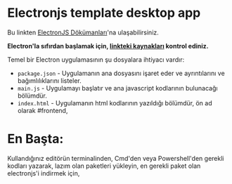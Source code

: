 # Electronjs template desktop app

Bu linkten [ElectronJS Dökümanları](https://electronjs.org/docs/tutorial/quick-start)'na ulaşabilirsiniz.

**Electron'la sıfırdan başlamak için, [linkteki kaynakları](https://electronjs.org/#get-started) kontrol ediniz.**

Temel bir Electron uygulamasının şu dosyalara ihtiyacı vardır:

- `package.json` - Uygulamanın ana dosyasını işaret eder ve ayrıntılarını ve bağımlılıklarını listeler.
- `main.js` - Uygulamayı başlatır ve ana javascript kodlarının bulunacağı bölümdür.
- `index.html` - Uygulamanın html kodlarının yazıldığı bölümdür, ön ad olarak #frontend,

# En Başta:

Kullandığınız editörün terminalinden, Cmd'den veya Powershell'den gerekli kodları yazarak, lazım olan paketleri yükleyin, en gerekli paket olan electronjs'i indirmek için,
```

```
